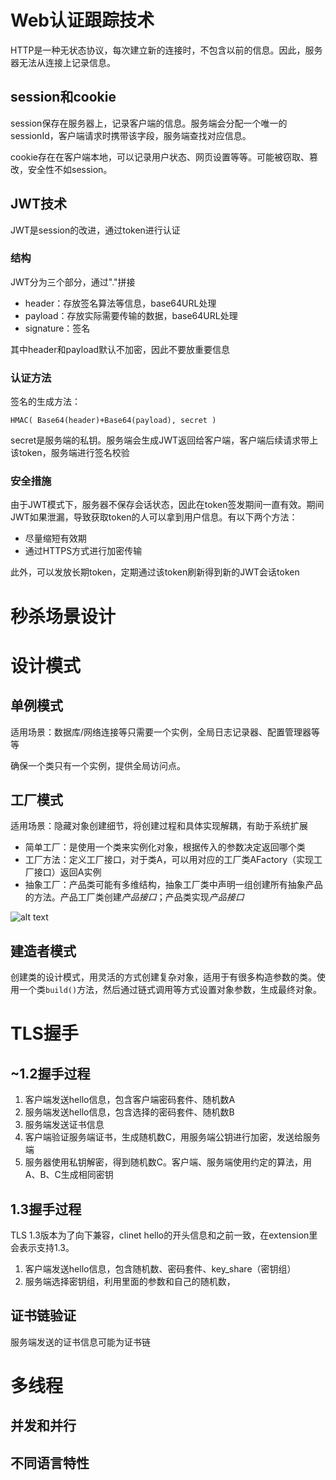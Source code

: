 # Web认证跟踪技术
HTTP是一种无状态协议，每次建立新的连接时，不包含以前的信息。因此，服务器无法从连接上记录信息。
## session和cookie
session保存在服务器上，记录客户端的信息。服务端会分配一个唯一的sessionId，客户端请求时携带该字段，服务端查找对应信息。

cookie存在在客户端本地，可以记录用户状态、网页设置等等。可能被窃取、篡改，安全性不如session。

## JWT技术
JWT是session的改进，通过token进行认证
### 结构
JWT分为三个部分，通过"."拼接
- header：存放签名算法等信息，base64URL处理
- payload：存放实际需要传输的数据，base64URL处理
- signature：签名

其中header和payload默认不加密，因此不要放重要信息

### 认证方法
签名的生成方法：

`
HMAC( Base64(header)+Base64(payload), secret )
`

secret是服务端的私钥。服务端会生成JWT返回给客户端，客户端后续请求带上该token，服务端进行签名校验

### 安全措施
由于JWT模式下，服务器不保存会话状态，因此在token签发期间一直有效。期间JWT如果泄漏，导致获取token的人可以拿到用户信息。有以下两个方法：
- 尽量缩短有效期
- 通过HTTPS方式进行加密传输

此外，可以发放长期token，定期通过该token刷新得到新的JWT会话token

# 秒杀场景设计

# 设计模式
## 单例模式
适用场景：数据库/网络连接等只需要一个实例，全局日志记录器、配置管理器等等

确保一个类只有一个实例，提供全局访问点。

## 工厂模式
适用场景：隐藏对象创建细节，将创建过程和具体实现解耦，有助于系统扩展

- 简单工厂：是使用一个类来实例化对象，根据传入的参数决定返回哪个类
- 工厂方法：定义工厂接口，对于类A，可以用对应的工厂类AFactory（实现工厂接口）返回A实例
- 抽象工厂：产品类可能有多维结构，抽象工厂类中声明一组创建所有抽象产品的方法。产品工厂类创建*产品接口*；产品类实现*产品接口*

![alt text](https://img2022.cnblogs.com/blog/1707576/202203/1707576-20220324190756963-1279534824.png)

## 建造者模式
创建类的设计模式，用灵活的方式创建复杂对象，适用于有很多构造参数的类。使用一个类`build()`方法，然后通过链式调用等方式设置对象参数，生成最终对象。

# TLS握手
## ~1.2握手过程

1. 客户端发送hello信息，包含客户端密码套件、随机数A
2. 服务端发送hello信息，包含选择的密码套件、随机数B
3. 服务端发送证书信息
4. 客户端验证服务端证书，生成随机数C，用服务端公钥进行加密，发送给服务端
5. 服务器使用私钥解密，得到随机数C。客户端、服务端使用约定的算法，用A、B、C生成相同密钥

## 1.3握手过程

TLS 1.3版本为了向下兼容，clinet hello的开头信息和之前一致，在extension里会表示支持1.3。

1. 客户端发送hello信息，包含随机数、密码套件、key_share（密钥组）
2. 服务端选择密钥组，利用里面的参数和自己的随机数，



## 证书链验证

服务端发送的证书信息可能为证书链



# 多线程
## 并发和并行

## 不同语言特性